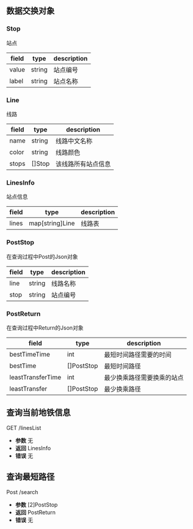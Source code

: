 

## 数据交换对象

### Stop

站点

| **field** | **type** | **description** |
| --------- | -------- | --------------- |
| value     | string   | 站点编号        |
| label     | string   | 站点名称        |

### Line

线路

| **field** | **type** | **description**    |
| --------- | -------- | ------------------ |
| name      | string   | 线路中文名称       |
| color     | string   | 线路颜色           |
| stops     | []Stop   | 该线路所有站点信息 |

### LinesInfo

站点信息

| **field** | **type**        | **description** |
| --------- | --------------- | --------------- |
| lines     | map[string]Line | 线路表          |

### PostStop

在查询过程中Post的Json对象

| **field** | **type** | **description** |
| --------- | -------- | --------------- |
| line      | string   | 线路名称        |
| stop      | string   | 站点编号        |

### PostReturn

在查询过程中Return的Json对象

| **field**         | **type**   | **description**            |
| ----------------- | ---------- | -------------------------- |
| bestTimeTime      | int        | 最短时间路径需要的时间     |
| bestTime          | []PostStop | 最短时间路径               |
| leastTransferTime | int        | 最少换乘路径需要换乘的站点 |
| leastTransfer     | []PostStop | 最少换乘路径               |



## 查询当前地铁信息

GET /linesList

* **参数** 无
* **返回** LinesInfo
* **错误** 无

## 查询最短路径

Post /search

* **参数** [2]PostStop
* **返回** PostReturn
* **错误** 无